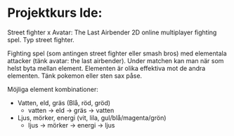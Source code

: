 # Projektkurs Ide: 
Street fighter x Avatar: The Last Airbender 
2D online multiplayer fighting spel. Typ street fighter. 

Fighting spel (som antingen street fighter eller smash bros) med elementala attacker (tänk avatar: the last airbender).
Under matchen kan man när som helst byta mellan element.
Elementen är olika effektiva mot de andra elementen. Tänk pokemon eller sten sax påse.

Möjliga element kombinationer:
- Vatten, eld, gräs (Blå, röd, gröd)
    - vatten -> eld -> gräs -> vatten
- Ljus, mörker, energi (vit, lila, gul/blå/magenta/grön)
    - ljus -> mörker -> energi -> ljus


